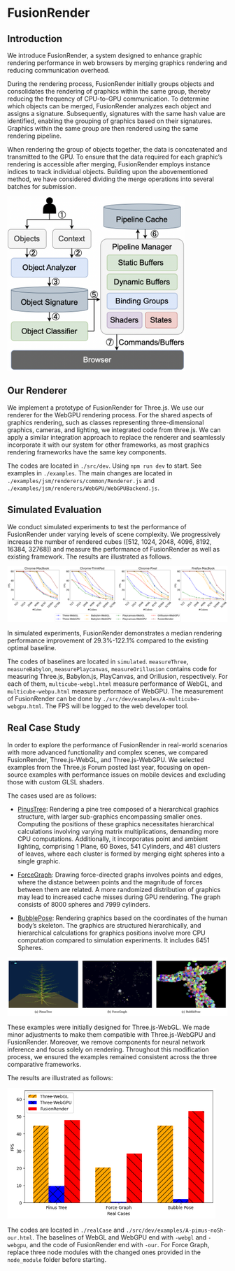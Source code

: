 # FusionRender

## Introduction

We introduce FusionRender, a system designed to enhance graphic rendering performance in web browsers by merging graphics rendering and reducing communication overhead.

During the rendering process, FusionRender initially groups objects and consolidates the rendering of graphics within the same group, thereby reducing the frequency of CPU-to-GPU communication. To determine which objects can be merged, FusionRender analyzes each object and assigns a signature. Subsequently, signatures with the same hash value are identified, enabling the grouping of graphics based on their signatures. Graphics within the same
group are then rendered using the same rendering pipeline.

When rendering the group of objects together, the data is concatenated and transmitted to the GPU. To ensure that the data required for each graphic’s rendering is accessible after merging, FusionRender employs instance indices to track individual objects. Building upon the abovementioned method, we have considered dividing the merge operations into several batches for submission.

<img src='./docs/overview.png' height=400 />

## Our Renderer

We implement a prototype of FusionRender for Three.js. We use our renderer for the WebGPU rendering process. For the shared aspects of graphics rendering, such as classes representing three-dimensional graphics, cameras, and lighting, we integrated code from three.js. We can apply a similar integration approach to replace the renderer and seamlessly incorporate it with our system for other frameworks, as most graphics rendering frameworks have the same key components.

The codes are located in `./src/dev`. Using `npm run dev` to start. See examples in `./examples`. The main changes are located in `./examples/jsm/renderers/common/Renderer.js` and `./examples/jsm/renderers/WebGPU/WebGPUBackend.js`.


## Simulated Evaluation

We conduct simulated experiments to test the performance of FusionRender under varying levels of scene complexity. We progressively increase the number of rendered cubes ([512, 1024, 2048, 4096, 8192, 16384, 32768]) and measure the performance of FusionRender as well as existing framework. The results are illustrated as follows.

<img src='./docs/simulation.png'/>

In simulated experiments, FusionRender demonstrates a median rendering performance improvement of 29.3%-122.1% compared to the existing optimal baseline.

The codes of baselines are located in `simulated`. `measureThree`, `measureBabylon`, `measurePlaycanvas`, `measureOrillusion` contains code for measuring Three.js, Babylon.js, PlayCanvas, and Orillusion,  respectively. For each of them, `multicube-webgl.html` measure performance of WebGL, and `multicube-webpu.html` measure performace of WebGPU. The measurement of FusionRender can be done by `./src/dev/examples/A-multicube-webgpu.html`. The FPS will be logged to the web developer tool.


## Real Case Study

In order to explore the performance of FusionRender in real-world scenarios with more advanced functionality and complex scenes, we compared FusionRender, Three.js-WebGL, and Three.js-WebGPU. We selected examples from the Three.js Forum posted last year, focusing on open-source examples with performance issues on mobile devices and excluding those with custom GLSL shaders.

The cases used are as follows:

* [PinusTree](https://jrlazz.eu5.org/anim/pinus_noSh.html): Rendering a pine tree composed of a hierarchical graphics structure, with larger sub-graphics encompassing smaller ones. Computing the positions of these graphics necessitates hierarchical calculations involving varying matrix multiplications, demanding more CPU computations. Additionally, it incorporates point and ambient lighting, comprising 1 Plane, 60 Boxes, 541 Cylinders, and 481 clusters of leaves, where each cluster is formed by merging eight spheres into a single graphic.

* [ForceGraph](https://github.com/vasturiano/3d-force-graph/tree/master): Drawing force-directed graphs involves points and edges, where the distance between points and the magnitude of forces between them are related. A more randomized distribution of graphics may lead to increased cache misses during GPU rendering. The graph consists of 8000 spheres and 7999 cylinders.

* [BubblePose](https://github.com/wunderdogsw/go-23-app): Rendering graphics based on the coordinates of the human body’s skeleton. The graphics are structured hierarchically, and hierarchical calculations for graphics positions involve more CPU computation compared to simulation experiments. It includes 6451 Spheres.

<img src='./docs/realcasescene.png'/>

These examples were initially designed for Three.js-WebGL. We made minor adjustments to make them compatible with Three.js-WebGPU and FusionRender. Moreover, we remove components for neural network inference and focus solely on rendering. Throughout this modification process, we ensured the examples remained consistent across the three comparative frameworks.

The results are illustrated as follows:

<img src='./docs/realcase.png' height=300 />

The codes are located in `./realCase` and `./src/dev/examples/A-pimus-noSh-our.html`. The baselines of WebGL and WebGPU end with `-webgl` and `-webgpu`, and the code of FusionRender end with `-our`. For Force Graph, replace three node modules with the changed ones provided in the `node_module` folder before starting.


